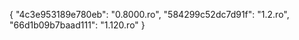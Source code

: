 {
  "4c3e953189e780eb": "0.8000.ro",
  "584299c52dc7d91f": "1.2.ro",
  "66d1b09b7baad111": "1.120.ro"
}
